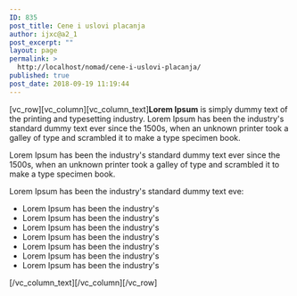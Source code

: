 ```yaml
---
ID: 835
post_title: Cene i uslovi placanja
author: ijxc@a2_1
post_excerpt: ""
layout: page
permalink: >
  http://localhost/nomad/cene-i-uslovi-placanja/
published: true
post_date: 2018-09-19 11:19:44
---
```

[vc_row][vc_column][vc_column_text]<strong>Lorem Ipsum</strong> is simply dummy text of the printing and typesetting industry. Lorem Ipsum has been the industry's standard dummy text ever since the 1500s, when an unknown printer took a galley of type and scrambled it to make a type specimen book.

Lorem Ipsum has been the industry's standard dummy text ever since the 1500s, when an unknown printer took a galley of type and scrambled it to make a type specimen book.

Lorem Ipsum has been the industry's standard dummy text eve:
<ul>
 	<li>Lorem Ipsum has been the industry's</li>
 	<li>Lorem Ipsum has been the industry's</li>
 	<li>Lorem Ipsum has been the industry's</li>
 	<li>Lorem Ipsum has been the industry's</li>
 	<li>Lorem Ipsum has been the industry's</li>
 	<li>Lorem Ipsum has been the industry's</li>
 	<li>Lorem Ipsum has been the industry's</li>
</ul>
[/vc_column_text][/vc_column][/vc_row]